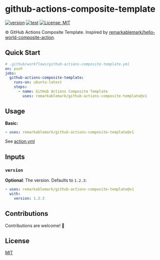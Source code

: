 # github-actions-composite-template

[![version](https://badgen.net/github/release/remarkablemark/github-actions-composite-template)](https://github.com/remarkablemark/github-actions-composite-template/releases)
[![test](https://github.com/remarkablemark/github-actions-composite-template/actions/workflows/test.yml/badge.svg)](https://github.com/remarkablemark/github-actions-composite-template/actions/workflows/test.yml)
[![License: MIT](https://img.shields.io/badge/License-MIT-blue.svg)](https://opensource.org/licenses/MIT)

⚙️ GitHub Actions Composite Template. Inspired by [remarkablemark/hello-world-composite-action](https://github.com/remarkablemark/hello-world-composite-action).

## Quick Start

```yaml
# .github/workflows/github-actions-composite-template.yml
on: push
jobs:
  github-actions-composite-template:
    runs-on: ubuntu-latest
    steps:
      - name: GitHub Actions Composite Template
        uses: remarkablemark/github-actions-composite-template@v1
```

## Usage

**Basic:**

```yaml
- uses: remarkablemark/github-actions-composite-template@v1
```

See [action.yml](action.yml)

## Inputs

### `version`

**Optional**: The version. Defaults to `1.2.3`:

```yaml
- uses: remarkablemark/github-actions-composite-template@v1
  with:
    version: 1.2.3
```

## Contributions

Contributions are welcome! 👋

## License

[MIT](LICENSE)
